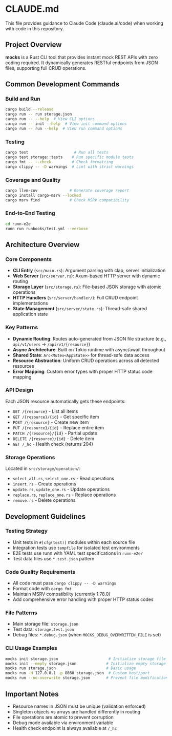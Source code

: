 # CLAUDE.md

This file provides guidance to Claude Code (claude.ai/code) when working with code in this repository.

## Project Overview

**mocks** is a Rust CLI tool that provides instant mock REST APIs with zero coding required. It dynamically generates RESTful endpoints from JSON files, supporting full CRUD operations.

## Common Development Commands

### Build and Run
```bash
cargo build --release
cargo run -- run storage.json
cargo run -- --help  # View CLI options
cargo run -- init --help  # View init command options
cargo run -- run --help  # View run command options
```

### Testing
```bash
cargo test                    # Run all tests
cargo test storage::tests    # Run specific module tests
cargo fmt -- --check         # Check formatting
cargo clippy -- -D warnings  # Lint with strict warnings
```

### Coverage and Quality
```bash
cargo llvm-cov              # Generate coverage report
cargo install cargo-msrv --locked
cargo msrv find             # Check MSRV compatibility
```

### End-to-End Testing
```bash
cd runn-e2e
runn run runbooks/test.yml --verbose
```

## Architecture Overview

### Core Components
- **CLI Entry** (`src/main.rs`): Argument parsing with clap, server initialization
- **Web Server** (`src/server.rs`): Axum-based HTTP server with dynamic routing
- **Storage Layer** (`src/storage.rs`): File-based JSON storage with atomic operations
- **HTTP Handlers** (`src/server/handler/`): Full CRUD endpoint implementations
- **State Management** (`src/server/state.rs`): Thread-safe shared application state

### Key Patterns
- **Dynamic Routing**: Routes auto-generated from JSON file structure (e.g., `api/v1/users` → `/api/v1/{resource}`)
- **Async Architecture**: Built on Tokio runtime with async/await throughout
- **Shared State**: `Arc<Mutex<AppState>>` for thread-safe data access
- **Resource Abstraction**: Uniform CRUD operations across all detected resources
- **Error Mapping**: Custom error types with proper HTTP status code mapping

### API Design
Each JSON resource automatically gets these endpoints:
- `GET /{resource}` - List all items
- `GET /{resource}/{id}` - Get specific item  
- `POST /{resource}` - Create new item
- `PUT /{resource}/{id}` - Replace entire item
- `PATCH /{resource}/{id}` - Partial update
- `DELETE /{resource}/{id}` - Delete item
- `GET /_hc` - Health check (returns 204)

### Storage Operations
Located in `src/storage/operation/`:
- `select_all.rs`, `select_one.rs` - Read operations
- `insert.rs` - Create operations  
- `update.rs`, `update_one.rs` - Update operations
- `replace.rs`, `replace_one.rs` - Replace operations
- `remove.rs` - Delete operations

## Development Guidelines

### Testing Strategy
- Unit tests in `#[cfg(test)]` modules within each source file
- Integration tests use `tempfile` for isolated test environments
- E2E tests use runn with YAML test specifications in `runn-e2e/`
- Test data files use `*.test.json` pattern

### Code Quality Requirements
- All code must pass `cargo clippy -- -D warnings`
- Format code with `cargo fmt`
- Maintain MSRV compatibility (currently 1.78.0)
- Add comprehensive error handling with proper HTTP status codes

### File Patterns
- Main storage file: `storage.json`
- Test data: `storage.test.json` 
- Debug files: `*.debug.json` (when `MOCKS_DEBUG_OVERWRITTEN_FILE` is set)

### CLI Usage Examples
```bash
mocks init storage.json                      # Initialize storage file
mocks init --empty storage.json             # Initialize empty storage file
mocks run storage.json                      # Basic usage
mocks run -H 127.0.0.1 -p 8080 storage.json  # Custom host/port
mocks run --no-overwrite storage.json       # Prevent file modifications
```

## Important Notes
- Resource names in JSON must be unique (validation enforced)
- Singleton objects vs arrays are handled differently in routing
- File operations are atomic to prevent corruption
- Debug mode available via environment variable
- Health check endpoint is always available at `/_hc`
